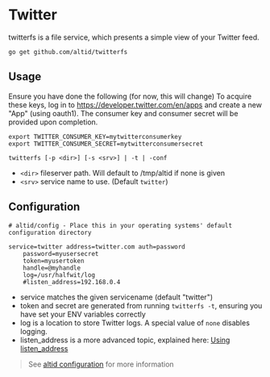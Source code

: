 # Twitter

twitterfs is a file service, which presents a simple view of your Twitter feed.

`go get github.com/altid/twitterfs`

## Usage

Ensure you have done the following (for now, this will change)
To acquire these keys, log in to https://developer.twitter.com/en/apps and create a new "App" (using oauth1).
The consumer key and consumer secret will be provided upon completion.

```
export TWITTER_CONSUMER_KEY=mytwitterconsumerkey
export TWITTER_CONSUMER_SECRET=mytwitterconsumersecret

twitterfs [-p <dir>] [-s <srv>] | -t | -conf

```

 - `<dir>` fileserver path. Will default to /tmp/altid if none is given
 - `<srv>` service name to use. (Default `twitter`)

## Configuration

```
# altid/config - Place this in your operating systems' default configuration directory

service=twitter address=twitter.com auth=password
	password=myusersecret
	token=myusertoken
	handle=@myhandle
	log=/usr/halfwit/log
	#listen_address=192.168.0.4
```
 - service matches the given servicename (default "twitter")
 - token and secret are generated from running `twitterfs -t`, ensuring you have set your ENV variables correctly
 - log is a location to store Twitter logs. A special value of `none` disables logging.
 - listen_address is a more advanced topic, explained here: [Using listen_address](https://altid.github.io/using-listen-address.html)

> See [altid configuration](https://altid.github.io/altid-configurations.html) for more information
